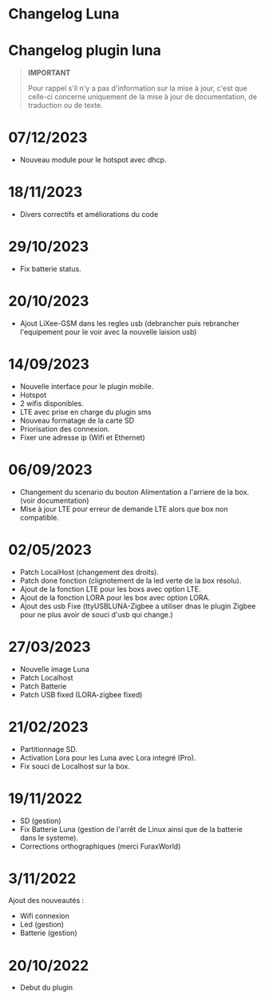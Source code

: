 # Changelog Luna

# Changelog plugin luna

>**IMPORTANT**
>
>Pour rappel s'il n'y a pas d'information sur la mise à jour, c'est que celle-ci concerne uniquement de la mise à jour de documentation, de traduction ou de texte.
>

# 07/12/2023

- Nouveau module pour le hotspot avec dhcp.

# 18/11/2023

- Divers correctifs et améliorations du code

# 29/10/2023

- Fix batterie status.

# 20/10/2023

- Ajout LiXee-GSM dans les regles usb (debrancher puis rebrancher l'equipement pour le voir avec la nouvelle laision usb)

# 14/09/2023

- Nouvelle interface pour le plugin mobile.
- Hotspot
- 2 wifis disponibles.
- LTE avec prise en charge du plugin sms
- Nouveau formatage de la carte SD
- Priorisation des connexion.
- Fixer une adresse ip (Wifi et Ethernet)

# 06/09/2023

- Changement du scenario du bouton Alimentation a l'arriere de la box. (voir documentation)
- Mise à jour LTE pour erreur de demande LTE alors que box non compatible.

# 02/05/2023

- Patch LocalHost (changement des droits).
- Patch done fonction (clignotement de la led verte de la box résolu).
- Ajout de la fonction LTE pour les boxs avec option LTE.
- Ajout de la fonction LORA pour les box avec option LORA.
- Ajout des usb Fixe (ttyUSBLUNA-Zigbee a utiliser dnas le plugin Zigbee pour ne plus avoir de souci d'usb qui change.)

# 27/03/2023

- Nouvelle image Luna
- Patch Localhost
- Patch Batterie
- Patch USB fixed (LORA-zigbee fixed)

# 21/02/2023

- Partitionnage SD.
- Activation Lora pour les Luna avec Lora integré (Pro).
- Fix souci de Localhost sur la box.

# 19/11/2022

- SD (gestion)
- Fix Batterie Luna (gestion de l'arrêt de Linux ainsi que de la batterie dans le systeme).
- Corrections orthographiques (merci FuraxWorld)

# 3/11/2022

Ajout des nouveautés :

- Wifi connexion
- Led (gestion)
- Batterie (gestion)

# 20/10/2022

- Debut du plugin
